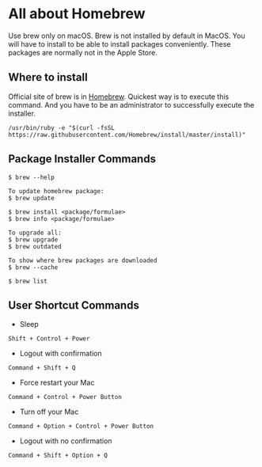 # All about Homebrew
Use brew only on macOS. Brew is not installed by default in MacOS. You will have to install to be able to install packages conveniently. These packages are normally not in the Apple Store.

## Where to install
Official site of brew is in [Homebrew](https://brew.sh/). Quickest way is to execute this command. And you have to be an administrator to successfully execute the installer.

```
/usr/bin/ruby -e "$(curl -fsSL https://raw.githubusercontent.com/Homebrew/install/master/install)"
```

## Package Installer Commands
```
$ brew --help

To update homebrew package:
$ brew update

$ brew install <package/formulae>
$ brew info <package/formulae>

To upgrade all:
$ brew upgrade
$ brew outdated

To show where brew packages are downloaded
$ brew --cache

$ brew list
```

## User Shortcut Commands

* Sleep
```
Shift + Control + Power
```
* Logout with confirmation
```
Command + Shift + Q
```
* Force restart your Mac
```
Command + Control + Power Button
```
* Turn off your Mac
```
Command + Option + Control + Power Button
```
* Logout with no confirmation
```
Command + Shift + Option + Q
```
